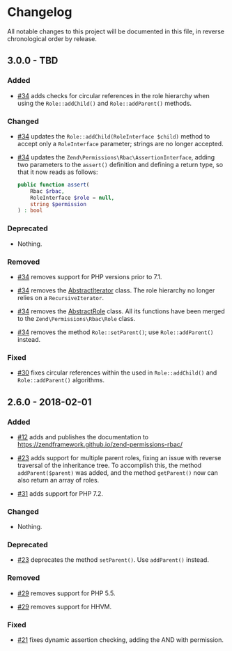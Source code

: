 # Changelog

All notable changes to this project will be documented in this file, in reverse chronological order by release.

## 3.0.0 - TBD

### Added

- [#34](https://github.com/zendframework/zend-permissions-rbac/pull/34) adds
  checks for circular references in the role hierarchy when using the
  `Role::addChild()` and `Role::addParent()` methods.

### Changed

- [#34](https://github.com/zendframework/zend-permissions-rbac/pull/34) updates
  the `Role::addChild(RoleInterface $child)` method to accept only a `RoleInterface` parameter;
  strings are no longer accepted.

- [#34](https://github.com/zendframework/zend-permissions-rbac/pull/34) updates
  the `Zend\Permissions\Rbac\AssertionInterface`, adding two parameters to the
  `assert()` definition and defining a return type, so that it now reads as
  follows:

  ```php
  public function assert(
      Rbac $rbac,
      RoleInterface $role = null,
      string $permission
  ) : bool
  ```

### Deprecated

- Nothing.

### Removed

- [#34](https://github.com/zendframework/zend-permissions-rbac/pull/34) removes
  support for PHP versions prior to 7.1.

- [#34](https://github.com/zendframework/zend-permissions-rbac/pull/34) removes
  the [AbstractIterator](https://github.com/zendframework/zend-permissions-rbac/blob/release-2.6.0/src/AbstractIterator.php)
  class. The role hierarchy no longer relies on a `RecursiveIterator`.

- [#34](https://github.com/zendframework/zend-permissions-rbac/pull/34) removes
  the [AbstractRole](https://github.com/zendframework/zend-permissions-rbac/blob/release-2.6.0/src/AbstractRole.php)
  class. All its functions have been merged to the `Zend\Permissions\Rbac\Role`
  class.

- [#34](https://github.com/zendframework/zend-permissions-rbac/pull/34) removes
  the method `Role::setParent()`; use `Role::addParent()` instead.

### Fixed

- [#30](https://github.com/zendframework/zend-permissions-rbac/issues/30) fixes
  circular references within the used in `Role::addChild()` and
  `Role::addParent()` algorithms.

## 2.6.0 - 2018-02-01

### Added

- [#12](https://github.com/zendframework/zend-permissions-rbac/pull/12) adds
  and publishes the documentation to https://zendframework.github.io/zend-permissions-rbac/

- [#23](https://github.com/zendframework/zend-permissions-rbac/pull/23) adds
  support for multiple parent roles, fixing an issue with reverse traversal of
  the inheritance tree. To accomplish this, the method `addParent($parent)` was
  added, and the method `getParent()` now can also return an array of roles.

- [#31](https://github.com/zendframework/zend-permissions-rbac/pull/31) adds
  support for PHP 7.2.

### Changed

- Nothing.

### Deprecated

- [#23](https://github.com/zendframework/zend-permissions-rbac/pull/23)
  deprecates the method `setParent()`. Use `addParent()` instead.

### Removed

- [#29](https://github.com/zendframework/zend-permissions-rbac/pull/29) removes
  support for PHP 5.5.

- [#29](https://github.com/zendframework/zend-permissions-rbac/pull/29) removes
  support for HHVM.

### Fixed

- [#21](https://github.com/zendframework/zend-permissions-rbac/pull/21) fixes
  dynamic assertion checking, adding the AND with permission.
